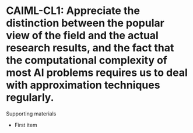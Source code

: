 # CAIML-CL1:  	Appreciate the distinction between the popular view of the field and the actual research results, and the fact that the computational complexity of most AI problems requires us to deal with approximation techniques regularly. 	 

Supporting materials

* First item